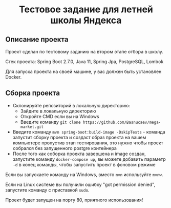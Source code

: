 <h1 align="center">Тестовое задание для летней школы Яндекса</h1>

## Описание проекта

Проект сделан по тестовому заданию на втором этапе отбора в школу.

Стек проекта: Spring Boot 2.7.0, Java 11, Spring Jpa, PostgreSQL, Lombok

Для запуска проекта на своей машине, у вас должен быть установлен Docker.

## Сборка проекта

- Склонируйте репозиторий в локальную директорию:
    - Зайдите в локальную директорию
    - Откройте CMD если вы на Windows
    - Введите команду `git clone https://github.com/Basnucaev/mega-market.git`
- Введите команду `mvn spring-boot:build-image -DskipTests` - команда запустит сборку проекта и создаст образ проекта на вашем компьютере пропустив этап тестирования, это нужно чтобы проект собрался без запущенного postgre контейнера
- После того как соборка проекта завершена и image создан, запустите команду `docker-compose up`, вы можете добавить параметр `-d` в конец команды, чтобы запустить проект в фоновом режиме

Если вы запускаете команду на Windows, вместо `mvn` используйте `mvnw`.

Если на Linux системе вы получили ошибку "got permission denied", запустите команду с приставкой `sudo`.

Проект будет запущен на порту 80, приятного использования!
